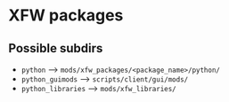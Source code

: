 # XFW packages


## Possible subdirs
  * `python`           --> `mods/xfw_packages/<package_name>/python/`
  * `python_guimods`   --> `scripts/client/gui/mods/`
  * `python_libraries` --> `mods/xfw_libraries/`
